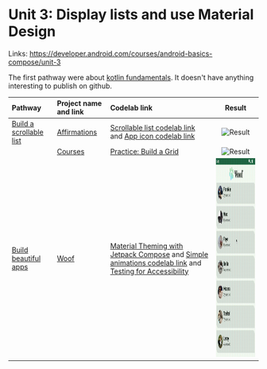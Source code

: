 # Unit 3: Display lists and use Material Design

Links: https://developer.android.com/courses/android-basics-compose/unit-3

The first pathway were
about [kotlin fundamentals](https://developer.android.com/courses/pathways/android-basics-compose-unit-3-pathway-1).
It doesn't have anything interesting to publish on github.

| Pathway                                                                                                           | Project name and link        | Codelab link                                                                                                                                                                                                                                                                                                                                                                   |                                Result                                 |
|:------------------------------------------------------------------------------------------------------------------|:-----------------------------|:-------------------------------------------------------------------------------------------------------------------------------------------------------------------------------------------------------------------------------------------------------------------------------------------------------------------------------------------------------------------------------|:---------------------------------------------------------------------:|
| [Build a scrollable list](https://developer.android.com/courses/pathways/android-basics-compose-unit-3-pathway-2) | [Affirmations](Affirmations) | [Scrollable list codelab link](https://developer.android.com/codelabs/basic-android-kotlin-compose-training-add-scrollable-list) and [App icon codelab link](https://developer.android.com/codelabs/basic-android-kotlin-compose-training-change-app-icon)                                                                                                                     | <img src="Affirmations/result/result.gif" alt="Result" height="400"/> |
|                                                                                                                   | [Courses](Courses)           | [Practice: Build a Grid](https://developer.android.com/codelabs/basic-android-kotlin-compose-practice-grid)                                                                                                                                                                                                                                                                    |   <img src="Courses/result/result.gif" alt="Result" height="400"/>    |
| [Build beautiful apps](https://developer.android.com/courses/pathways/android-basics-compose-unit-3-pathway-3)    | [Woof](Woof)                 | [Material Theming with Jetpack Compose](https://developer.android.com/codelabs/basic-android-kotlin-compose-material-theming) and [Simple animations codelab link](https://developer.android.com/codelabs/basic-android-kotlin-compose-woof-animation) and [Testing for Accessibility](https://developer.android.com/codelabs/basic-android-kotlin-compose-test-accessibility) |     <img src="Woof/result/result.gif" alt="Result" height="400"/>     |
